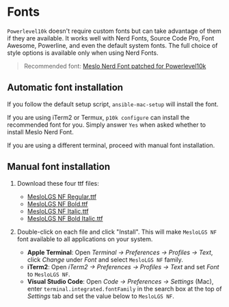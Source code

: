 # Fonts

`Powerlevel10k` doesn't require custom fonts but can take advantage of them if they are available.
It works well with Nerd Fonts, Source Code Pro, Font Awesome, Powerline, and even the default system fonts.
The full choice of style options is available only when using Nerd Fonts.

> Recommended font: [Meslo Nerd Font patched for Powerlevel10k](https://github.com/romkatv/powerlevel10k#meslo-nerd-font-patched-for-powerlevel10k)

## Automatic font installation

If you follow the default setup script, `ansible-mac-setup` will install the font.

If you are using iTerm2 or Termux, `p10k configure` can install the recommended font for you.
Simply answer `Yes` when asked whether to install Meslo Nerd Font.

If you are using a different terminal, proceed with manual font installation.

## Manual font installation

1. Download these four ttf files:

   - [MesloLGS NF Regular.ttf](../font/MesloLGS%20NF%20Regular.ttf)
   - [MesloLGS NF Bold.ttf](../font/MesloLGS%20NF%20Bold.ttf)
   - [MesloLGS NF Italic.ttf](../font/MesloLGS%20NF%20Italic.ttf)
   - [MesloLGS NF Bold Italic.ttf](../font/MesloLGS%20NF%20Bold%20Italic.ttf)

2. Double-click on each file and click "Install". This will make `MesloLGS NF`
   font available to all applications on your system.

   - **Apple Terminal**: Open _Terminal → Preferences → Profiles → Text_, click _Change_ under _Font_
     and select `MesloLGS NF` family.
   - **iTerm2**: Open _iTerm2 → Preferences → Profiles → Text_ and set _Font_ to
     `MesloLGS NF`.
   - **Visual Studio Code**: Open _Code → Preferences → Settings_ (Mac), enter `terminal.integrated.fontFamily`
     in the search box at the top of _Settings_ tab and set the value below to `MesloLGS NF`.
